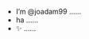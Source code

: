 - I’m @joadam99 ......
- ha ......
- ✨ ......


<!---
joadam99/joadam99 is a ✨ special ✨ repository because its `README.md` (this file) appears on your GitHub profile.
You can click the Preview link to take a look at your changes.
--->
